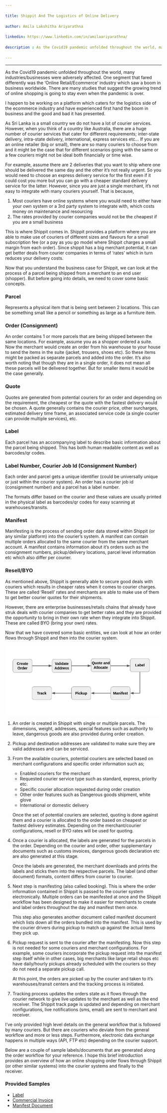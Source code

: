 ```yaml
---

title: Shippit And The Logistics of Online Delivery

author: Amila Lakshitha Ariyarathna

linkedin: https://www.linkedin.com/in/amilaariyarathna/

description : As the Covid19 pandemic unfolded throughout the world, many industries/businesses were adversely affected. One segment that fared differently was the ‘Online Retail/Ecommerce’ industry which saw a boom in business worldwide. There are many studies that suggest the growing trend of online shopping is going to stay even when the pandemic is over.

---
```

___

As the Covid19 pandemic unfolded throughout the world, many industries/businesses were adversely affected. One segment that fared differently was the ‘Online Retail/Ecommerce’ industry which saw a boom in business worldwide. There are many studies that suggest the growing trend of online shopping is going to stay even when the pandemic is over.

I happen to be working on a platform which caters for the logistics side of the ecommerce industry and have experienced first hand the boom in business and the good and bad it has presented.

As Sri Lanka is a small country we do not have a lot of courier services. However, when you think of a country like Australia, there are a huge number of courier services that cater for different requirements; inter-state delivery, intra-state delivery, international, express services etc… If you are an online retailer (big or small), there are so many couriers to choose from and it might be the case that for different scenarios going with the same or a few couriers
might not be ideal both financially or time wise.

For example, assume there are 2 deliveries that you want to ship where one should be delivered the same day and the other it’s not really urgent. So you would need to choose an express delivery service for the first even if it could cost you more but you can go with a cheaper standard delivery service for the latter. However, since you are just a single merchant, it’s not easy to integrate with many couriers yourself. That is because,

1. Most couriers have online systems where you would need to either have your own
system or a 3rd party system to integrate with, which costs money on maintenance
and resourcing
1. The rates provided by courier companies would not be the cheapest if you are a
small business

This is where Shippit comes in. Shippit provides a platform where you are able to make use of couriers of different sizes and flavours for a small subscription fee (or a pay as you go model where Shippit charges a small margin from each order). Since shippit has a big merchant potential, it can get better deals from courier companies in terms of ‘rates’ which in
turn reduces your delivery costs.

Now that you understand the business case for Shippit, we can look at the process of a parcel being shipped from a merchant to an end user (shopper). But before going into details, we need to cover some basic concepts.

### **Parcel**

Represents a physical item that is being sent between 2 locations. This can be something small like a pencil or something as large as a furniture item.

### **Order (Consignment)**

An order contains 1 or more parcels that are being shipped between the same locations. For example, assume you as a shopper ordered a suite. Now the merchant would create an order from his warehouse to your house to send the items in the suite (jacket, trousers, shoes etc). So these items might be packed as separate parcels and added into the order. It’s also worth noting that though they are in a single order, it does not mean all these parcels will be delivered together. But for smaller items it would be the case generally.

### **Quote**

Quotes are generated from potential couriers for an order and depending on the requirement, the cheapest or the quote with the fastest delivery would be chosen. A quote generally contains the courier price, other surcharges, estimated delivery time frame, an associated service code (a single courier can provide multiple services), etc.

### **Label**

Each parcel has an accompanying label to describe basic information about the parcel being shipped. This has both human readable content as well as barcodes/qr codes.

### **Label Number, Courier Job Id (Consignment Number)**

Each order and parcel gets a unique identifier (could be universally unique or just within the courier system). An order has a courier job id (consignment number) and a parcel has a label number.

The formats differ based on the courier and these values are usually printed in the physical label as barcodes/qr codes for easy scanning at warehouses/transits.

### **Manifest**

Manifesting is the process of sending order data stored within Shippit (or any similar platform) into the courier’s system. A manifest can contain multiple orders allocated to the same courier from the same merchant account. A manifest contains information about it’s orders such as the consignment numbers, pickup/delivery locations, parcel level information
etc which also differ per courier.

### **Resell/BYO**

As mentioned above, Shippit is generally able to secure good deals with couriers which results in cheaper rates when it comes to courier charges. These are called ‘Resell’ rates and merchants are able to make use of them to get better courier quotes for their shipments.

However, there are enterprise businesses/retails chains that already have struk deals with courier companies to get better rates and they are provided the opportunity to bring in their own rate when they integrate into Shippit. These are called BYO (bring your own) rates.

Now that we have covered some basic entities, we can look at how an order flows through Shippit and then into the courier system.

<img src="/img/aa_1_2021_03_12.PNG"/>

1. An order is created in Shippit with single or multiple parcels. The dimensions, weight, addresses, special features such as authority to leave, dangerous goods are also provided during order creation.

1. Pickup and destination addresses are validated to make sure they are valid addresses and can be serviced.

1. From the available couriers, potential couriers are selected based on merchant configurations and specific order information such as;

    - Enabled couriers for the merchant
    - Requested courier service type such as standard, express, priority etc.
    - Specific courier allocation requested during order creation
    - Other order features such as Dangerous goods shipment, white glove
    - International or domestic delivery
    
    Once the set of potential couriers are selected, quoting is done against them and a courier is allocated to the order based on cheapest or fastest delivery estimates. Depending on the merchant/courier configurations, resell or BYO rates will be used for quoting.
    
1. Once a courier is allocated, the labels are generated for the parcels in the order. Depending on the courier and order, other supplementary documents such as customs invoices, dangerous goods declaration etc are also generated at this stage.

    Once the labels are generated, the merchant downloads and prints the labels and sticks them into the respective parcels. The label (and other document) formats, content differs from courier to courier.
    
1. Next step is manifesting (also called booking). This is where the order information contained in Shippit is passed to the courier system electronically. Multiple orders can be manifested at once and the Shippit workflow has been designed to make it easier for merchants to create and label orders throughout the day and manifest them once.

    This step also generates another document called manifest document which lists down all the orders bundled into the manifest. This is used by the courier drivers during pickup to match up against the actual items they pick up.
    
1. Pickup request is sent to the courier after the manifesting. Now this step is not needed for some couriers and merchant configurations. For example, some couriers incorporate the pickup request into the manifest step itself while in other cases, big merchants like large retail shops etc have daily/hourly pickups already scheduled with the couriers so they do not need a separate pickup call.

    At this point, the orders are picked up by the courier and taken to it’s warehouses/transit centers and the tracking process is initiated.
    
1. Tracking process updates the orders state as it flows through the courier network to give live updates to the merchant as well as the end receiver. The Shippit track page is updated and depending on merchant configurations, live notifications (sms, email) are sent to merchant and receiver.

I’ve only provided high level details on the general workflow that is followed by many couriers. But there are couriers who deviate from the general workflow and more or less steps. Furthermore, electronic data exchange happens in multiple ways (API, FTP etc) depending on the courier support.

Below are a couple of sample labels/documents that are generated along the order workflow for your reference. I hope this brief introduction provides an overview of how an online shopping order flows through Shippit (or other similar systems) into the courier systems and finally to the receiver.

### **Provided Samples**

- [Label](https://drive.google.com/file/d/1uAjhzziGLqhGULzRuBzt0URHdsD671RG/view?usp=sharing)
- [Commercial Invoice](https://drive.google.com/file/d/1FlB98OhF6APw49h3oqEWKMgm1jRtI2AK/view?usp=sharing)
- [Manifest Document](https://drive.google.com/file/d/1ZQ1oozbntCm2MLCOS4feu4RecVnBkIrg/view?usp=sharing)

